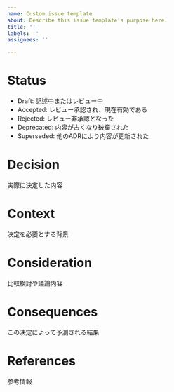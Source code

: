 ```yaml
---
name: Custom issue template
about: Describe this issue template's purpose here.
title: ''
labels: ''
assignees: ''

---
```


# Status
- Draft: 記述中またはレビュー中
- Accepted: レビュー承認され、現在有効である
- Rejected: レビュー非承認となった
- Deprecated: 内容が古くなり破棄された
- Superseded: 他のADRにより内容が更新された
 
# Decision
実際に決定した内容
 
# Context
決定を必要とする背景
 
# Consideration
比較検討や議論内容
 
# Consequences
この決定によって予測される結果
 
# References
参考情報
